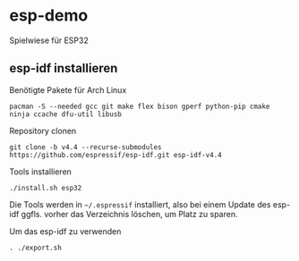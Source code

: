 # esp-demo
Spielwiese für ESP32
## esp-idf installieren
Benötigte Pakete für Arch Linux
```
pacman -S --needed gcc git make flex bison gperf python-pip cmake ninja ccache dfu-util libusb
```
Repository clonen
```
git clone -b v4.4 --recurse-submodules https://github.com/espressif/esp-idf.git esp-idf-v4.4
```
Tools installieren
```
./install.sh esp32
```
Die Tools werden in `~/.espressif` installiert, also bei einem Update des esp-idf ggfls. vorher das Verzeichnis löschen, um Platz zu sparen.

Um das esp-idf zu verwenden
```
. ./export.sh
